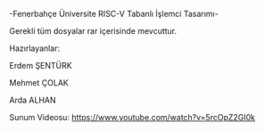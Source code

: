 -Fenerbahçe Üniversite RISC-V Tabanlı İşlemci Tasarımı-

Gerekli tüm dosyalar rar içerisinde mevcuttur.

Hazırlayanlar:

Erdem ŞENTÜRK

Mehmet ÇOLAK

Arda ALHAN

Sunum Videosu: https://www.youtube.com/watch?v=5rcOpZ2GI0k
